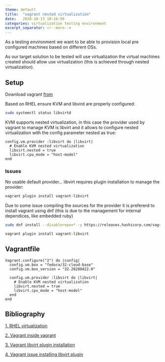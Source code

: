 ```yaml
---
theme: default
title:  "vagrant nested virtualization"
date:   2020-10-13 10:16:56
categories: virtualization testing environment
excerpt_separator: <!--more-->
---
```


As a testing environment we want to be able to provision local pre configured machines based on different OSs.  

As our target solution to be tested will use virtualization the virtual machines created should allow use virtualization (this is achieved through nested virtualization).  

<!--more-->

## Setup

Download vagrant [from](https://www.vagrantup.com/downloads)  

Based on RHEL ensure KVM and libvird are properly configured:

```bash
sudo systemctl status libvirtd
```

KVM supports nested virtualization, in this case the provider used by vagrant to manage KVM is libvirt and it allows to configure nested virtualization with the config parameter nested as true:

```text
config.vm.provider :libvirt do |libvirt|
  # Enable KVM nested virtualization
  libvirt.nested = true
  libvirt.cpu_mode = "host-model"
end
```

### Issues

No usable default provider... libvirt requires plugin installation to manage the provider:

```bash
vagrant plugin install vagrant-libvirt
```

Due to some issue compiling the sources for the provider it is prefererd to install vagrant using dnf (this is due to the management for internal dependices, like embedded ruby)

```bash
sudo dnf install --disablerepo=* -y https://releases.hashicorp.com/vagrant/2.2.10/vagrant_2.2.10_x86_64.rpm

vagrant plugin install vagrant-libvirt
```

## Vagrantfile

```text
Vagrant.configure("2") do |config|
  config.vm.box = "fedora/32-cloud-base"
  config.vm.box_version = "32.20200422.0"
  
  config.vm.provider :libvirt do |libvirt|
    # Enable KVM nested virtualization
    libvirt.nested = true
    libvirt.cpu_mode = "host-model"
  end  
end
```

## Bibliography

[1. RHEL virtualization](https://access.redhat.com/documentation/en-us/red_hat_enterprise_linux/7/html/virtualization_deployment_and_administration_guide/index)

[2. Vagrant inside vagrant](https://nts.strzibny.name/inception-running-vagrant-inside-vagrant-with-kvm/)

[3. Vagrant libvirt plugin installation](https://github.com/vagrant-libvirt/vagrant-libvirt#installation)

[4. Vagrant issue installing libvirt plugin](https://github.com/vagrant-libvirt/vagrant-libvirt/issues/982#issuecomment-597470072)
